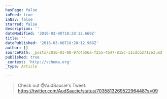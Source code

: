 ```yaml
---
hasPage: false
inFeed: true
inNav: false
starred: false
description: ''
dateModified: '2016-03-08T18:28:12.660Z'
title: ''
datePublished: '2016-03-08T18:28:12.968Z'
author: []
sourcePath: _posts/2016-03-08-97c4556a-f255-4b47-815c-11cdcb2712e3.md
published: true
_context: 'http://schema.org'
_type: Article

---
```

> Check out @AudSaucie's Tweet: https://twitter.com/AudSaucie/status/703581326952296448?s=09